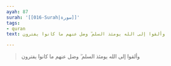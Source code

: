 ```yaml
---
ayah: 87
surah: '[[016-Surah|سورة]]'
tags:
- quran
text: وألقوا إلى الله يومئذ السلم ۖ وضل عنهم ما كانوا يفترون

---
```

> وألقوا إلى الله يومئذ السلم ۖ وضل عنهم ما كانوا يفترون
